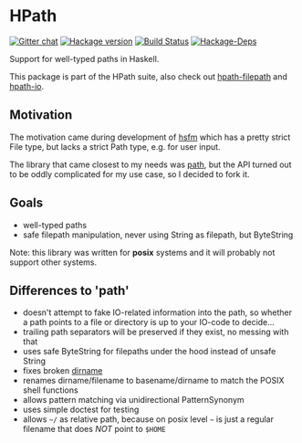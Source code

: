 # HPath

[![Gitter chat](https://badges.gitter.im/Join%20Chat.svg)](https://gitter.im/hasufell/hpath?utm_source=badge&utm_medium=badge&utm_campaign=pr-badge&utm_content=badge) [![Hackage version](https://img.shields.io/hackage/v/hpath.svg?label=Hackage)](https://hackage.haskell.org/package/hpath) [![Build Status](https://api.travis-ci.org/hasufell/hpath.png?branch=master)](http://travis-ci.org/hasufell/hpath) [![Hackage-Deps](https://img.shields.io/hackage-deps/v/hpath.svg)](http://packdeps.haskellers.com/feed?needle=hpath)

Support for well-typed paths in Haskell.

This package is part of the HPath suite, also check out [hpath-filepath](https://hackage.haskell.org/package/hpath-filepath) and [hpath-io](https://hackage.haskell.org/package/hpath-io).

## Motivation

The motivation came during development of
[hsfm](https://github.com/hasufell/hsfm)
which has a pretty strict File type, but lacks a strict Path type, e.g.
for user input.

The library that came closest to my needs was
[path](https://github.com/chrisdone/path),
but the API turned out to be oddly complicated for my use case, so I
decided to fork it.

## Goals

* well-typed paths
* safe filepath manipulation, never using String as filepath, but ByteString

Note: this library was written for __posix__ systems and it will probably not support other systems.

## Differences to 'path'

* doesn't attempt to fake IO-related information into the path, so whether a path points to a file or directory is up to your IO-code to decide...
* trailing path separators will be preserved if they exist, no messing with that
* uses safe ByteString for filepaths under the hood instead of unsafe String
* fixes broken [dirname](https://github.com/chrisdone/path/issues/18)
* renames dirname/filename to basename/dirname to match the POSIX shell functions
* allows pattern matching via unidirectional PatternSynonym
* uses simple doctest for testing
* allows `~/` as relative path, because on posix level `~` is just a regular filename that does _NOT_ point to `$HOME`
